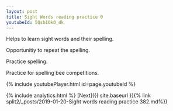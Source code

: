 ```yaml
---
layout: post
title: Sight Words reading practice 0
youtubeId: 5QsbIOkO_dk
---
```

 
 
Helps to learn sight words and their spelling.

Opportunitiy to repeat the spelling. 

Practice spelling. 
 
Practice for spelling bee competitions. 
 
{% include youtubePlayer.html id=page.youtubeId %}
 
 
{% include analytics.html %} 
[Next]({{ site.baseurl }}{% link  split2/_posts/2019-01-20-Sight words reading practice 382.md%})
 
